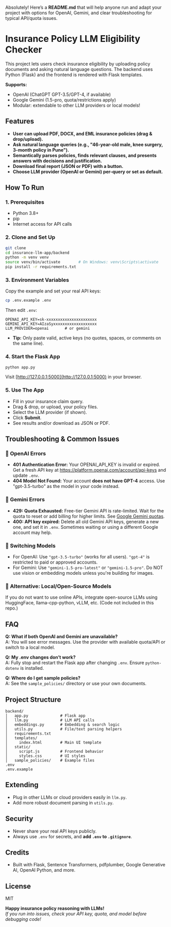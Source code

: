 Absolutely! Here’s a **README.md** that will help anyone run and adapt your project with options for OpenAI, Gemini, and clear troubleshooting for typical API/quota issues.

# Insurance Policy LLM Eligibility Checker

This project lets users check insurance eligibility by uploading policy documents and asking natural language questions. The backend uses Python (Flask) and the frontend is rendered with Flask templates.

**Supports:**
- OpenAI (ChatGPT GPT-3.5/GPT-4, if available)
- Google Gemini (1.5-pro, quota/restrictions apply)
- Modular: extendable to other LLM providers or local models!

## Features

- **User can upload PDF, DOCX, and EML insurance policies (drag & drop/upload).**
- **Ask natural language queries (e.g., "46-year-old male, knee surgery, 3-month policy in Pune").**
- **Semantically parses policies, finds relevant clauses, and presents answers with decisions and justification.**
- **Download final report (JSON or PDF) with a button.**
- **Choose LLM provider (OpenAI or Gemini) per-query or set as default.**

## How To Run

### 1. Prerequisites
- Python 3.8+
- pip
- Internet access for API calls

### 2. Clone and Set Up

```sh
git clone 
cd insurance-llm-app/backend
python -m venv venv
source venv/bin/activate        # On Windows: venv\Scripts\activate
pip install -r requirements.txt
```

### 3. Environment Variables

Copy the example and set your real API keys:

```sh
cp .env.example .env
```

Then edit `.env`:

```
OPENAI_API_KEY=sk-xxxxxxxxxxxxxxxxxxxxxx
GEMINI_API_KEY=AIzaSyxxxxxxxxxxxxxxxxxxx
LLM_PROVIDER=openai       # or gemini
```

- **Tip:** Only paste valid, active keys (no quotes, spaces, or comments on the same line).

### 4. Start the Flask App

```sh
python app.py
```

Visit [http://127.0.0.1:5000](http://127.0.0.1:5000) in your browser.

### 5. Use The App

- Fill in your insurance claim query.
- Drag & drop, or upload, your policy files.
- Select the LLM provider (if shown).
- Click **Submit**.
- See results and/or download as JSON or PDF.

## Troubleshooting & Common Issues

### 🔸 **OpenAI Errors**
- **401 Authentication Error:** Your OPENAI_API_KEY is invalid or expired. Get a fresh API key at https://platform.openai.com/account/api-keys and update `.env`.
- **404 Model Not Found:** Your account **does not have GPT-4** access. Use "gpt-3.5-turbo" as the model in your code instead.

### 🔸 **Gemini Errors**
- **429: Quota Exhausted:** Free-tier Gemini API is rate-limited. Wait for the quota to reset or add billing for higher limits. See [Google Gemini quotas](https://ai.google.dev/gemini-api/docs/rate-limits).
- **400: API key expired:** Delete all old Gemini API keys, generate a new one, and set it in `.env`. Sometimes waiting or using a different Google account may help.

### 🔸 **Switching Models**
- For OpenAI: Use `"gpt-3.5-turbo"` (works for all users). `"gpt-4"` is restricted to paid or approved accounts.
- For Gemini: Use `"gemini-1.5-pro-latest"` or `"gemini-1.5-pro"`. Do NOT use vision or embedding models unless you're building for images.

### 🔸 **Alternative: Local/Open-Source Models**
If you do not want to use online APIs, integrate open-source LLMs using HuggingFace, llama-cpp-python, vLLM, etc. (Code not included in this repo.)

## FAQ

**Q: What if both OpenAI and Gemini are unavailable?**  
A: You will see error messages. Use the provider with available quota/API or switch to a local model.

**Q: My .env changes don’t work?**  
A: Fully stop and restart the Flask app after changing `.env`. Ensure `python-dotenv` is installed.

**Q: Where do I get sample policies?**  
A: See the `sample_policies/` directory or use your own documents.

## Project Structure

```
backend/
│   app.py              # Flask app
│   llm.py              # LLM API calls
│   embeddings.py       # Embedding & search logic
│   utils.py            # File/text parsing helpers
│   requirements.txt
│   templates/
│     index.html        # Main UI template
│   static/
│     script.js         # Frontend behavior
│     styles.css        # UI styles
│   sample_policies/    # Example files
.env
.env.example
```

## Extending

- Plug in other LLMs or cloud providers easily in `llm.py`.
- Add more robust document parsing in `utils.py`.

## Security

- Never share your real API keys publicly.
- Always use `.env` for secrets, and **add `.env` to `.gitignore`**.

## Credits

- Built with Flask, Sentence Transformers, pdfplumber, Google Generative AI, OpenAI Python, and more.

## License

MIT

**Happy insurance policy reasoning with LLMs!**  
_If you run into issues, check your API key, quota, and model before debugging code!_